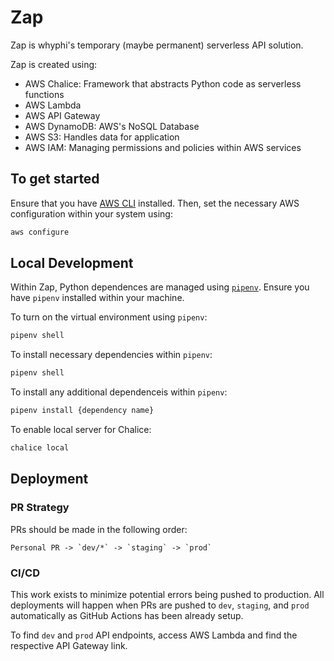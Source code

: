 # Zap

Zap is whyphi's temporary (maybe permanent) serverless API solution.

Zap is created using:
- AWS Chalice: Framework that abstracts Python code as serverless functions
- AWS Lambda
- AWS API Gateway
- AWS DynamoDB: AWS's NoSQL Database
- AWS S3: Handles data for application
- AWS IAM: Managing permissions and policies within AWS services

## To get started

Ensure that you have [AWS CLI](https://aws.amazon.com/cli/) installed. Then, set the necessary AWS configuration within your system using:

```bash
aws configure
```

## Local Development

Within Zap, Python dependences are managed using [`pipenv`](https://pipenv.pypa.io/en/latest/). Ensure you have `pipenv` installed within your machine.

To turn on the virtual environment using `pipenv`:
```bash
pipenv shell
```

To install necessary dependencies within `pipenv`:
```bash
pipenv shell
```

To install any additional dependenceis within `pipenv`:
```bash
pipenv install {dependency name}
```

To enable local server for Chalice:
```bash
chalice local
```

## Deployment

### PR Strategy

PRs should be made in the following order:
    
    Personal PR -> `dev/*` -> `staging` -> `prod`

### CI/CD

This work exists to minimize potential errors being pushed to production. All deployments will happen when PRs are pushed to `dev`, `staging`, and `prod` automatically as GitHub Actions has been already setup.

To find `dev` and `prod` API endpoints, access AWS Lambda and find the respective API Gateway link.